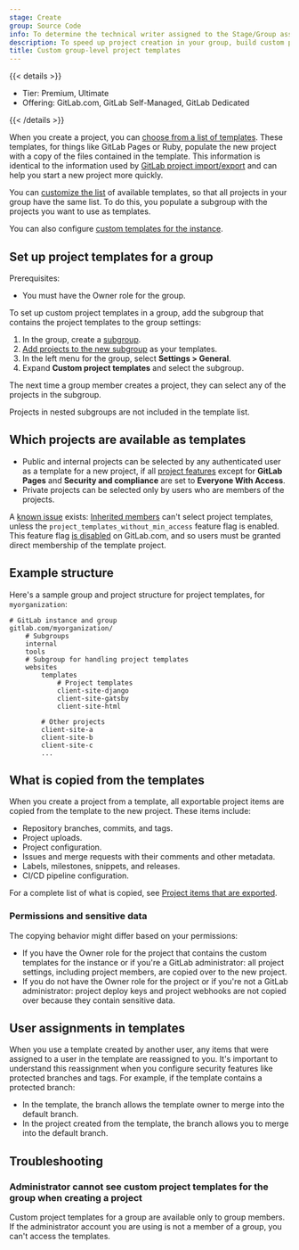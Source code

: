 ```yaml
---
stage: Create
group: Source Code
info: To determine the technical writer assigned to the Stage/Group associated with this page, see https://handbook.gitlab.com/handbook/product/ux/technical-writing/#assignments
description: To speed up project creation in your group, build custom project templates and share them with your group.
title: Custom group-level project templates
---
```


{{< details >}}

- Tier: Premium, Ultimate
- Offering: GitLab.com, GitLab Self-Managed, GitLab Dedicated

{{< /details >}}

When you create a project, you can [choose from a list of templates](../project/_index.md).
These templates, for things like GitLab Pages or Ruby, populate the new project with a copy of the files contained in the
template. This information is identical to the information used by [GitLab project import/export](../project/settings/import_export.md)
and can help you start a new project more quickly.

You can [customize the list](../project/_index.md) of available templates, so
that all projects in your group have the same list. To do this, you populate a subgroup with the projects you want to
use as templates.

You can also configure [custom templates for the instance](../../administration/custom_project_templates.md).

## Set up project templates for a group

Prerequisites:

- You must have the Owner role for the group.

To set up custom project templates in a group, add the subgroup that contains the
project templates to the group settings:

1. In the group, create a [subgroup](subgroups/_index.md).
1. [Add projects to the new subgroup](_index.md#add-projects-to-a-group) as your templates.
1. In the left menu for the group, select **Settings > General**.
1. Expand **Custom project templates** and select the subgroup.

The next time a group member creates a project, they can select any of the projects in the subgroup.

Projects in nested subgroups are not included in the template list.

## Which projects are available as templates

- Public and internal projects can be selected by any authenticated user as a template for a new project,
  if all [project features](../project/settings/_index.md#configure-project-features-and-permissions)
  except for **GitLab Pages** and **Security and compliance** are set to **Everyone With Access**.
- Private projects can be selected only by users who are members of the projects.

A [known issue](https://gitlab.com/gitlab-org/gitlab/-/issues/480779) exists:
[Inherited members](../project/members/_index.md#membership-types) can't select project templates,
unless the `project_templates_without_min_access` feature flag is enabled.
This feature flag [is disabled](https://gitlab.com/gitlab-org/gitlab/-/issues/480779)
on GitLab.com, and so users must be granted direct membership of the template project.

## Example structure

Here's a sample group and project structure for project templates, for `myorganization`:

```plaintext
# GitLab instance and group
gitlab.com/myorganization/
    # Subgroups
    internal
    tools
    # Subgroup for handling project templates
    websites
        templates
            # Project templates
            client-site-django
            client-site-gatsby
            client-site-html

        # Other projects
        client-site-a
        client-site-b
        client-site-c
        ...
```

## What is copied from the templates

When you create a project from a template, all exportable project items are copied from the template
to the new project. These items include:

- Repository branches, commits, and tags.
- Project uploads.
- Project configuration.
- Issues and merge requests with their comments and other metadata.
- Labels, milestones, snippets, and releases.
- CI/CD pipeline configuration.

For a complete list of what is copied, see [Project items that are exported](../project/settings/import_export.md#project-items-that-are-exported).

### Permissions and sensitive data

The copying behavior might differ based on your permissions:

- If you have the Owner role for the project that contains the custom templates for the instance or if you're a GitLab administrator:
  all project settings, including project members, are copied over to the new project.
- If you do not have the Owner role for the project or if you're not a GitLab administrator:
  project deploy keys and project webhooks are not copied over because they contain sensitive data.

## User assignments in templates

When you use a template created by another user, any items that were assigned
to a user in the template are reassigned to you. It's important to understand
this reassignment when you configure security features like protected branches
and tags. For example, if the template contains a protected branch:

- In the template, the branch allows the template owner to merge into the default branch.
- In the project created from the template, the branch allows you to merge into
  the default branch.

## Troubleshooting

### Administrator cannot see custom project templates for the group when creating a project

Custom project templates for a group are available only to group members.
If the administrator account you are using is not a member of a group,
you can't access the templates.

